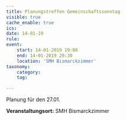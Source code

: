 ```yaml
---
title: Planungstreffen Gemeinschaftssonntag
visible: true
cache_enable: true
ics: 
date: 14-01-19
rule: 
event:
	start: 14-01-2019 19:00
	end: 14-01-2019 20:30
	location: 'SMH Bismarckzimmer'
taxonomy:
	category: 
	tag: 

---
```

Planung für den 27.01.


**Veranstaltungsort:** SMH Bismarckzimmer

